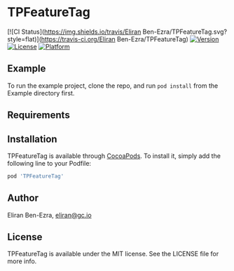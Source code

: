 # TPFeatureTag

[![CI Status](https://img.shields.io/travis/Eliran Ben-Ezra/TPFeatureTag.svg?style=flat)](https://travis-ci.org/Eliran Ben-Ezra/TPFeatureTag)
[![Version](https://img.shields.io/cocoapods/v/TPFeatureTag.svg?style=flat)](https://cocoapods.org/pods/TPFeatureTag)
[![License](https://img.shields.io/cocoapods/l/TPFeatureTag.svg?style=flat)](https://cocoapods.org/pods/TPFeatureTag)
[![Platform](https://img.shields.io/cocoapods/p/TPFeatureTag.svg?style=flat)](https://cocoapods.org/pods/TPFeatureTag)

## Example

To run the example project, clone the repo, and run `pod install` from the Example directory first.

## Requirements

## Installation

TPFeatureTag is available through [CocoaPods](https://cocoapods.org). To install
it, simply add the following line to your Podfile:

```ruby
pod 'TPFeatureTag'
```

## Author

Eliran Ben-Ezra, eliran@gc.io

## License

TPFeatureTag is available under the MIT license. See the LICENSE file for more info.
